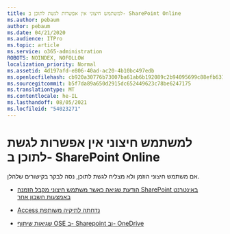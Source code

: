 ```yaml
---
title: למשתמש חיצוני אין אפשרות לגשת לתוכן ב- SharePoint Online
ms.author: pebaum
author: pebaum
ms.date: 04/21/2020
ms.audience: ITPro
ms.topic: article
ms.service: o365-administration
ROBOTS: NOINDEX, NOFOLLOW
localization_priority: Normal
ms.assetid: 4d197afd-e806-40ad-ac20-4b10bc497edb
ms.openlocfilehash: cb920a30776b73007ba61ab6b192089c2b94095699c88efb6316781ff00ed016
ms.sourcegitcommit: b5f7da89a650d2915dc652449623c78be6247175
ms.translationtype: MT
ms.contentlocale: he-IL
ms.lasthandoff: 08/05/2021
ms.locfileid: "54023271"
---
```

# <a name="external-user-is-unable-to-access-content-in-sharepoint-online"></a>למשתמש חיצוני אין אפשרות לגשת לתוכן ב- SharePoint Online

אם משתמש חיצוני הוזמן ולא מצליח לגשת לתוכן, נסה לבקר בקישורים שלהלן.

- [הודעת שגיאה כאשר משתמש חיצוני מקבל הזמנה SharePoint באינטרנט באמצעות חשבון אחר](https://docs.microsoft.com/sharepoint/support/sharing-and-permissions/error-when-external-user-accepts-an-invitation-by-using-another-account)

- [Access נדחתה לתיקיה משותפת](https://docs.microsoft.com/sharepoint/support/sharing-and-permissions/cannot-access-shared-folder)

- [שגיאות שיתוף OSE ב- Sharepoint וב- OneDrive](https://docs.microsoft.com/sharepoint/sharepoint-onedrive-error-message)

